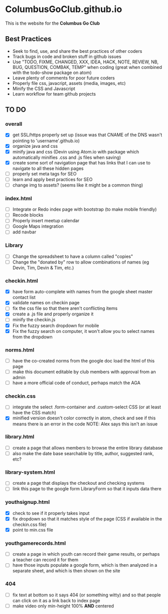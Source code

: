 # ColumbusGoClub.github.io

This is the website for the **Columbus Go Club**

## Best Practices

- Seek to find, use, and share the best practices of other coders
- Track bugs in code and broken stuff in github issues
- Use "TODO, FIXME, CHANGED, XXX, IDEA, HACK, NOTE, REVIEW, NB, BUG, QUESTION, COMBAK, TEMP" when coding (great when combined with the todo-show package on atom)
- Leave plenty of comments for poor future coders
- Properly file css, javacript, assets (media, images, etc)
- Minify the CSS and Javascript
- Learn workflow for team github projects


## TO DO  

### overall  
- [x] get SSL/https properly set up (issue was that CNAME of the DNS wasn't pointing to 'username'.github.io)
- [x] organize java and css
- [x] minify java and css (Devin using Atom.io with package which automatically minifies .css and .js files when saving)
- [x] create some sort of navigation page that has links that I can use to navigate to all these hidden pages
- [ ] properly set meta tags for SEO
- [ ] learn and apply best practices for SEO  
- [ ] change img to assets? (seems like it might be a common thing)

### index.html  
- [ ] Integrate or Redo index page with bootstrap (to make mobile friendly)
- [ ] Recode blocks
- [ ] Properly insert meetup calendar
- [ ] Google Maps integration
- [ ] add navbar

### Library
- [ ] Change the spreadsheet to have a column called "copies"
- [ ] Change the "donated by" row to allow combinations of names (eg Devin, Tim, Devin & Tim, etc.)

### checkin.html  
- [x] have form auto-complete with names from the google sheet master contact list
- [x] validate names on checkin page
- [ ] fix the css file so that there aren't conflicting items
- [x] create a .js file and properly organize it  
- [ ] minify the checkin.js
- [x] Fix the fuzzy search dropdown for mobile
- [x] Fix the fuzzy search on computer, it won't allow you to select names from the dropdown

### norms.html  
- [ ] have the co-created norms from the google doc load the html of this page
- [ ] make this document editable by club members with approval from an admin  
- [ ] have a more official code of conduct, perhaps match the AGA

### checkin.css
- [ ] integrate the select .form-container and .custom-select CSS (or at least have the CSS match)
- [x] minified version doesn't color correctly in atom, check and see if this means there is an error in the code
  NOTE: Alex says this isn't an issue

### library.html
- [ ] create a page that allows members to browse the entire library database
- [ ] also make the date base searchable by title, author, suggested rank, etc?

### library-system.html
- [ ] create a page that displays the checkout and checking systems
- [ ] link this page to the google form LibraryForm so that it inputs data there

### youthsignup.html
- [x] check to see if it properly takes input
- [x] fix dropdown so that it matches style of the page (CSS if available in the checkin.css file)
- [x] point to min.css file

### youthgamerecords.html
- [ ] create a page in which youth can record their game results, or perhaps a teacher can record it for them
- [ ] have those inputs populate a google form, which is then analyzed in a separate sheet, and which is then shown on the site

### 404
- [ ] fix text at bottom so it says 404 (or something witty) and so that people can click on it as a link back to index page
- [ ] make video only min-height 100% **AND** centered
